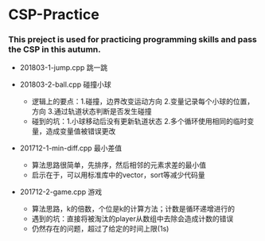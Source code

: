 # CSP-Practice
### This preject is used for practicing programming skills and pass the CSP in this autumn.
* 201803-1-jump.cpp 跳一跳
* 201803-2-ball.cpp 碰撞小球
   * 逻辑上的要点：1.碰撞，边界改变运动方向 2.变量记录每个小球的位置，方向 3.通过轨道状态判断是否发生碰撞
   * 碰到的坑：1.小球移动后没有更新轨道状态 2.多个循环使用相同的临时变量，造成变量值被错误更改
   
* 201712-1-min-diff.cpp 最小差值
   * 算法思路很简单，先排序，然后相邻的元素求差的最小值
   * 启示在于，可以用标准库中的vector，sort等减少代码量

* 201712-2-game.cpp 游戏
   * 算法思路，k的倍数，个位是k的计算方法；计数是循环递增进行的
   * 遇到的坑：直接将被淘汰的player从数组中去除会造成计数的错误
   * 仍然存在的问题，超过了给定的时间上限(1s)